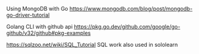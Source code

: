 Using MongoDB with Go
https://www.mongodb.com/blog/post/mongodb-go-driver-tutorial

Golang CLI with github api
https://pkg.go.dev/github.com/google/go-github/v32/github#pkg-examples

https://sqlzoo.net/wiki/SQL_Tutorial SQL work also used in sololearn
